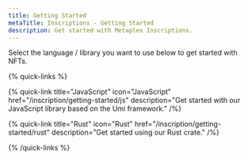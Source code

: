 ```yaml
---
title: Getting Started
metaTitle: Inscriptions - Getting Started
description: Get started with Metaplex Inscriptions.
---
```


Select the language / library you want to use below to get started with NFTs.

{% quick-links %}

{% quick-link title="JavaScript" icon="JavaScript" href="/inscription/getting-started/js" description="Get started with our JavaScript library based on the Umi framework." /%}

{% quick-link title="Rust" icon="Rust" href="/inscription/getting-started/rust" description="Get started using our Rust crate." /%}

{% /quick-links %}
